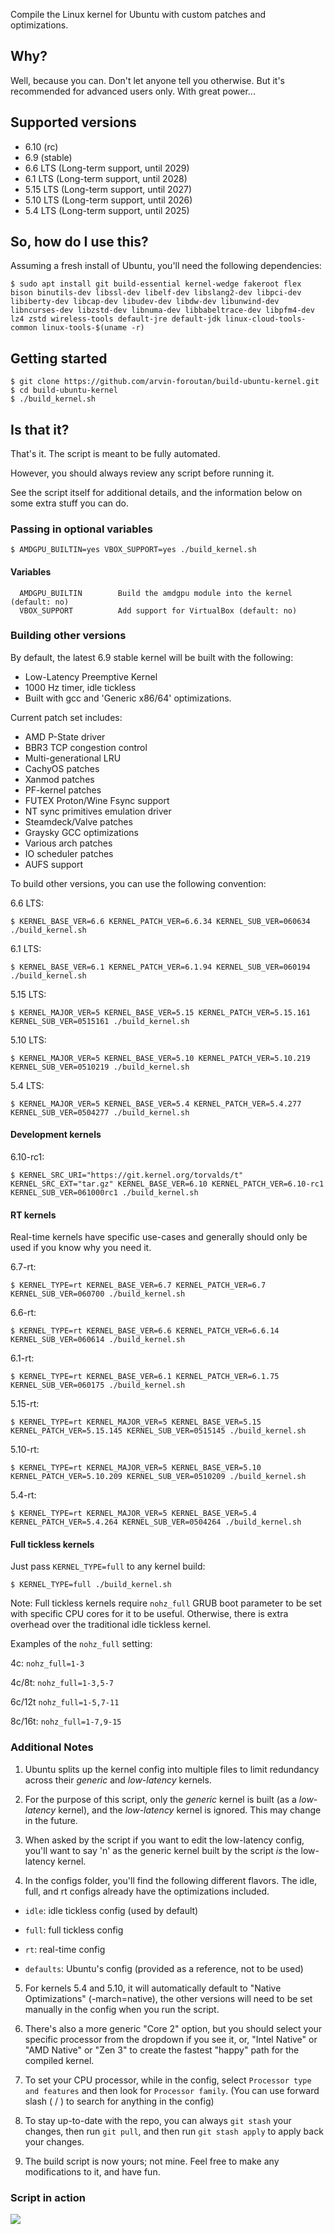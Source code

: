 Compile the Linux kernel for Ubuntu with custom patches and optimizations.

## Why?

Well, because you can. Don't let anyone tell you otherwise. But it's recommended for advanced users only. With great power...

## Supported versions

- 6.10 (rc)
- 6.9 (stable)
- 6.6 LTS (Long-term support, until 2029)
- 6.1 LTS (Long-term support, until 2028)
- 5.15 LTS (Long-term support, until 2027)
- 5.10 LTS (Long-term support, until 2026)
- 5.4 LTS (Long-term support, until 2025)

## So, how do I use this?

Assuming a fresh install of Ubuntu, you'll need the following dependencies:

```console
$ sudo apt install git build-essential kernel-wedge fakeroot flex bison binutils-dev libssl-dev libelf-dev libslang2-dev libpci-dev libiberty-dev libcap-dev libudev-dev libdw-dev libunwind-dev libncurses-dev libzstd-dev libnuma-dev libbabeltrace-dev libpfm4-dev lz4 zstd wireless-tools default-jre default-jdk linux-cloud-tools-common linux-tools-$(uname -r)

```

## Getting started

```console
$ git clone https://github.com/arvin-foroutan/build-ubuntu-kernel.git
$ cd build-ubuntu-kernel
$ ./build_kernel.sh
```

## Is that it?

That's it. The script is meant to be fully automated.

However, you should always review any script before running it.

See the script itself for additional details, and the information below on some extra stuff you can do.

### Passing in optional variables

```console
$ AMDGPU_BUILTIN=yes VBOX_SUPPORT=yes ./build_kernel.sh
```

#### Variables

```console
  AMDGPU_BUILTIN		Build the amdgpu module into the kernel (default: no)
  VBOX_SUPPORT			Add support for VirtualBox (default: no)
```

### Building other versions

By default, the latest 6.9 stable kernel will be built with the following:

- Low-Latency Preemptive Kernel
- 1000 Hz timer, idle tickless
- Built with gcc and 'Generic x86/64' optimizations.

Current patch set includes:

 - AMD P-State driver
 - BBR3 TCP congestion control
 - Multi-generational LRU
 - CachyOS patches
 - Xanmod patches
 - PF-kernel patches
 - FUTEX Proton/Wine Fsync support
 - NT sync primitives emulation driver
 - Steamdeck/Valve patches
 - Graysky GCC optimizations
 - Various arch patches
 - IO scheduler patches
 - AUFS support

To build other versions, you can use the following convention:

6.6 LTS:

```console
$ KERNEL_BASE_VER=6.6 KERNEL_PATCH_VER=6.6.34 KERNEL_SUB_VER=060634 ./build_kernel.sh
```

6.1 LTS:

```console
$ KERNEL_BASE_VER=6.1 KERNEL_PATCH_VER=6.1.94 KERNEL_SUB_VER=060194 ./build_kernel.sh
```

5.15 LTS:

```console
$ KERNEL_MAJOR_VER=5 KERNEL_BASE_VER=5.15 KERNEL_PATCH_VER=5.15.161 KERNEL_SUB_VER=0515161 ./build_kernel.sh
```

5.10 LTS:

```console
$ KERNEL_MAJOR_VER=5 KERNEL_BASE_VER=5.10 KERNEL_PATCH_VER=5.10.219 KERNEL_SUB_VER=0510219 ./build_kernel.sh
```

5.4 LTS:

```console
$ KERNEL_MAJOR_VER=5 KERNEL_BASE_VER=5.4 KERNEL_PATCH_VER=5.4.277 KERNEL_SUB_VER=0504277 ./build_kernel.sh
```

#### Development kernels

6.10-rc1:

```console
$ KERNEL_SRC_URI="https://git.kernel.org/torvalds/t" KERNEL_SRC_EXT="tar.gz" KERNEL_BASE_VER=6.10 KERNEL_PATCH_VER=6.10-rc1 KERNEL_SUB_VER=061000rc1 ./build_kernel.sh
```

#### RT kernels

Real-time kernels have specific use-cases and generally should only be used if you know why you need it.

6.7-rt:

```console
$ KERNEL_TYPE=rt KERNEL_BASE_VER=6.7 KERNEL_PATCH_VER=6.7 KERNEL_SUB_VER=060700 ./build_kernel.sh
```

6.6-rt:

```console
$ KERNEL_TYPE=rt KERNEL_BASE_VER=6.6 KERNEL_PATCH_VER=6.6.14 KERNEL_SUB_VER=060614 ./build_kernel.sh
```

6.1-rt:

```console
$ KERNEL_TYPE=rt KERNEL_BASE_VER=6.1 KERNEL_PATCH_VER=6.1.75 KERNEL_SUB_VER=060175 ./build_kernel.sh
```

5.15-rt:

```console
$ KERNEL_TYPE=rt KERNEL_MAJOR_VER=5 KERNEL_BASE_VER=5.15 KERNEL_PATCH_VER=5.15.145 KERNEL_SUB_VER=0515145 ./build_kernel.sh
```

5.10-rt:

```console
$ KERNEL_TYPE=rt KERNEL_MAJOR_VER=5 KERNEL_BASE_VER=5.10 KERNEL_PATCH_VER=5.10.209 KERNEL_SUB_VER=0510209 ./build_kernel.sh
```

5.4-rt:

```console
$ KERNEL_TYPE=rt KERNEL_MAJOR_VER=5 KERNEL_BASE_VER=5.4 KERNEL_PATCH_VER=5.4.264 KERNEL_SUB_VER=0504264 ./build_kernel.sh
```

#### Full tickless kernels

Just pass `KERNEL_TYPE=full` to any kernel build:

```console
$ KERNEL_TYPE=full ./build_kernel.sh
```

Note: Full tickless kernels require `nohz_full` GRUB boot parameter to be set with specific CPU cores for it to be useful. Otherwise, there is extra overhead over the traditional idle tickless kernel. 

Examples of the `nohz_full` setting:

4c: `nohz_full=1-3`

4c/8t: `nohz_full=1-3,5-7`

6c/12t `nohz_full=1-5,7-11`

8c/16t: `nohz_full=1-7,9-15`

### Additional Notes

1. Ubuntu splits up the kernel config into multiple files to limit redundancy across their *generic* and *low-latency* kernels.

2. For the purpose of this script, only the *generic* kernel is built (as a *low-latency* kernel), and the *low-latency* kernel is ignored. This may change in the future.

3. When asked by the script if you want to edit the low-latency config, you'll want to say 'n' as the generic kernel built by the script *is* the low-latency kernel.

4. In the configs folder, you'll find the following different flavors. The idle, full, and rt configs already have the optimizations included.

 - `idle`: idle tickless config (used by default)

 - `full`: full tickless config

 - `rt`: real-time config
 
 - `defaults`: Ubuntu's config (provided as a reference, not to be used)
 
5. For kernels 5.4 and 5.10, it will automatically default to "Native Optimizations" (-march=native), the other versions will need to be set manually in the config when you run the script. 

6. There's also a more generic "Core 2" option, but you should select your specific processor from the dropdown if you see it, or, "Intel Native" or "AMD Native" or "Zen 3" to create the fastest "happy" path for the compiled kernel.

7. To set your CPU processor, while in the config, select `Processor type and features` and then look for `Processor family`. (You can use forward slash ( / ) to search for anything in the config)

8. To stay up-to-date with the repo, you can always `git stash` your changes, then run `git pull`, and then run `git stash apply` to apply back your changes.

9. The build script is now yours; not mine. Feel free to make any modifications to it, and have fun.

### Script in action

![](https://i.imgur.com/1ByFhHi.gif)
